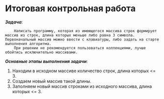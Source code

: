 # **Итоговая контрольная работа**

***Задача***:

        Написать программу, которая из имеющегося массива строк формирует массив из строк, длина которых меньше либо равна 3 символа. Первоначальный массив можно ввести с клавиатуры, либо задать на старте выполнения алгоритма.
        При решении не рекомендуется пользоваться коллекциями, лучше обойтись исключительно массивами.

***Основные этапы выполнения задачи***:
1. Находим в исходном массиве количество строк, длина которых <= 3.
2. Создаем новый массив такой длины.
3. Заполняем новый массив строками из исходного массива, длина которых <= 3.

